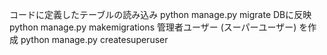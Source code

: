 コードに定義したテーブルの読み込み
python manage.py migrate
DBに反映
python manage.py makemigrations
管理者ユーザー (スーパーユーザー) を作成
python manage.py createsuperuser
